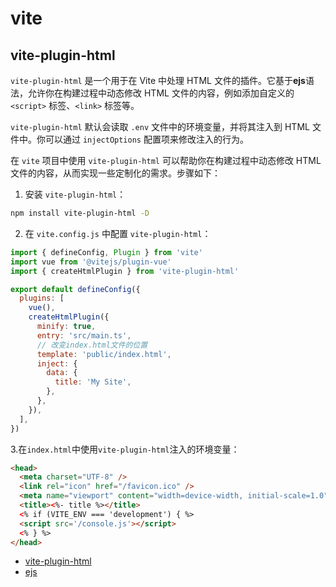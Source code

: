 # vite

## vite-plugin-html

`vite-plugin-html` 是一个用于在 Vite 中处理 HTML 文件的插件。它基于**ejs**语法，允许你在构建过程中动态修改 HTML 文件的内容，例如添加自定义的 `<script>` 标签、`<link>` 标签等。

`vite-plugin-html` 默认会读取 `.env` 文件中的环境变量，并将其注入到 HTML 文件中。你可以通过 `injectOptions` 配置项来修改注入的行为。

在 `vite` 项目中使用 `vite-plugin-html` 可以帮助你在构建过程中动态修改 HTML 文件的内容，从而实现一些定制化的需求。步骤如下：
1. 安装 `vite-plugin-html`：
```bash
npm install vite-plugin-html -D
```
2. 在 `vite.config.js` 中配置 `vite-plugin-html`：
```js
import { defineConfig, Plugin } from 'vite'
import vue from '@vitejs/plugin-vue'
import { createHtmlPlugin } from 'vite-plugin-html'

export default defineConfig({
  plugins: [
    vue(),
    createHtmlPlugin({
      minify: true,
      entry: 'src/main.ts',
      // 改变index.html文件的位置
      template: 'public/index.html',
      inject: {
        data: {
          title: 'My Site',
        },
      },
    }),
  ],
})
```

3.在`index.html`中使用`vite-plugin-html`注入的环境变量：

```html
<head>
  <meta charset="UTF-8" />
  <link rel="icon" href="/favicon.ico" />
  <meta name="viewport" content="width=device-width, initial-scale=1.0" />
  <title><%- title %></title>
  <% if (VITE_ENV === 'development') { %>
  <script src='/console.js'></script>
  <% } %>
</head>
```

- [vite-plugin-html](https://github.com/vbenjs/vite-plugin-html)
- [ejs](https://ejs.co)
